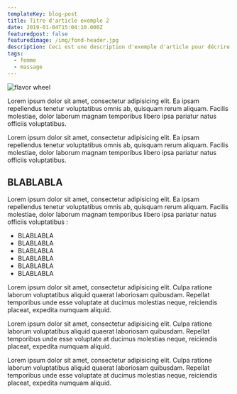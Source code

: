 ```yaml
---
templateKey: blog-post
title: Titre d'article exemple 2
date: 2019-01-04T15:04:10.000Z
featuredpost: false
featuredimage: /img/fond-header.jpg
description: Ceci est une description d'exemple d'article pour décrire un article comme son nom l'indique
tags:
  - femme
  - massage
---
```

![flavor wheel](/img/fond-header.jpg)

Lorem ipsum dolor sit amet, consectetur adipisicing elit. Ea ipsam repellendus tenetur voluptatibus omnis ab, quisquam rerum aliquam. Facilis molestiae, dolor laborum magnam temporibus libero ipsa pariatur natus officiis voluptatibus.

Lorem ipsum dolor sit amet, consectetur adipisicing elit. Ea ipsam repellendus tenetur voluptatibus omnis ab, quisquam rerum aliquam. Facilis molestiae, dolor laborum magnam temporibus libero ipsa pariatur natus officiis voluptatibus.


## BLABLABLA

Lorem ipsum dolor sit amet, consectetur adipisicing elit. Ea ipsam repellendus tenetur voluptatibus omnis ab, quisquam rerum aliquam. Facilis molestiae, dolor laborum magnam temporibus libero ipsa pariatur natus officiis voluptatibus :


* BLABLABLA
* BLABLABLA
* BLABLABLA
* BLABLABLA
* BLABLABLA
* BLABLABLA

Lorem ipsum dolor sit amet, consectetur adipisicing elit. Culpa ratione laborum voluptatibus aliquid quaerat laboriosam quibusdam. Repellat temporibus unde esse voluptate at ducimus molestias neque, reiciendis placeat, expedita numquam aliquid.

Lorem ipsum dolor sit amet, consectetur adipisicing elit. Culpa ratione laborum voluptatibus aliquid quaerat laboriosam quibusdam. Repellat temporibus unde esse voluptate at ducimus molestias neque, reiciendis placeat, expedita numquam aliquid.

Lorem ipsum dolor sit amet, consectetur adipisicing elit. Culpa ratione laborum voluptatibus aliquid quaerat laboriosam quibusdam. Repellat temporibus unde esse voluptate at ducimus molestias neque, reiciendis placeat, expedita numquam aliquid.
